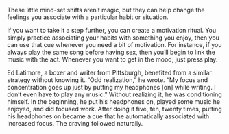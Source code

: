 These little mind-set shifts aren’t magic, but they can help change
the feelings you associate with a particular habit or situation.

If you want to take it a step further, you can create a motivation
ritual. You simply practice associating your habits with something you
enjoy, then you can use that cue whenever you need a bit of
motivation. For instance, if you always play the same song before
having sex, then you’ll begin to link the music with the act. Whenever
you want to get in the mood, just press play.

Ed Latimore, a boxer and writer from Pittsburgh, benefited from a
similar strategy without knowing it. “Odd realization,” he wrote. “My
focus and concentration goes up just by putting my headphones [on]
while writing. I don’t even have to play any music.” Without realizing
it, he was conditioning himself. In the beginning, he put his
headphones on, played some music he enjoyed, and did focused work.
After doing it five, ten, twenty times, putting his headphones on
became a cue that he automatically associated with increased focus.
The craving followed naturally.